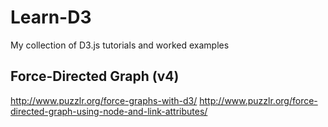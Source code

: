 # Learn-D3
My collection of D3.js tutorials and worked examples

## Force-Directed Graph (v4)
http://www.puzzlr.org/force-graphs-with-d3/
http://www.puzzlr.org/force-directed-graph-using-node-and-link-attributes/

